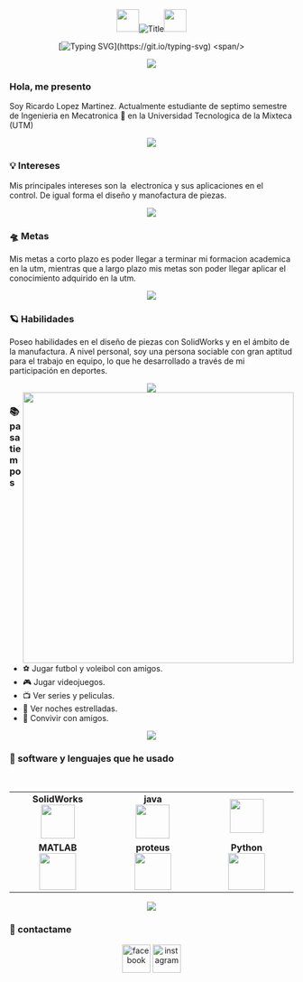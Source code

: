 <div align="center">
  <img height="40" src="https://emoji.gg/assets/emoji/7333-parrotdance.gif"><img src="https://readme-typing-svg.herokuapp.com?font=Architects+Daughter&color=%2338C2FF&size=50&center=true&vCenter=true&height=60&width=600&lines=Hola!+Soy+Ricardo" alt="Title"></img><img height="40" src="https://emoji.gg/assets/emoji/7333-parrotdance.gif">

[![Typing SVG](https://readme-typing-svg.herokuapp.com?font=Fira+Code&pause=1000&color=39D353&center=true&random=false&width=435&lines=Ingeniero+en+proceso...)](https://git.io/typing-svg)
<span/>
</div>

<p  align="center">
<img src="https://user-images.githubusercontent.com/73097560/115834477-dbab4500-a447-11eb-908a-139a6edaec5c.gif">             
<br>

### **Hola, me presento**
Soy Ricardo Lopez Martinez. Actualmente estudiante de septimo semestre de Ingenieria en Mecatronica :robot: en la Universidad Tecnologica de la Mixteca (UTM) 

<p  align="center">
<img src="https://user-images.githubusercontent.com/73097560/115834477-dbab4500-a447-11eb-908a-139a6edaec5c.gif">             
<br>
  
### **💡 Intereses**
Mis principales intereses son la  electronica y sus aplicaciones en el control. De igual forma el diseño y manofactura de piezas.

<p  align="center">
<img src="https://user-images.githubusercontent.com/73097560/115834477-dbab4500-a447-11eb-908a-139a6edaec5c.gif">             
<br>

### **🛸 Metas**
Mis metas a corto plazo es poder llegar a terminar mi formacion academica en la utm, mientras que a largo plazo mis metas son poder llegar aplicar el conocimiento adquirido en la utm.

<p  align="center">
<img src="https://user-images.githubusercontent.com/73097560/115834477-dbab4500-a447-11eb-908a-139a6edaec5c.gif">             
<br>
  
### **🪐 Habilidades**
Poseo habilidades en el diseño de piezas con SolidWorks y en el ámbito de la manufactura. A nivel personal, soy una persona sociable con gran aptitud para el trabajo en equipo, lo que he desarrollado a través de mi participación en deportes.

<p  align="center">
<img src="https://user-images.githubusercontent.com/73097560/115834477-dbab4500-a447-11eb-908a-139a6edaec5c.gif">             
<br>

 <img align="right" src="https://media.giphy.com/media/9gISqB3tncMmY/giphy.gif" width="480" />

### **📚 pasatiempos**

- ⚽ Jugar futbol y voleibol con amigos.
- 🎮 Jugar videojuegos.
- 📺 Ver series y peliculas.
- 🌌 Ver noches estrelladas.
- 👻 Convivir con amigos.

<p  align="center">
<img src="https://user-images.githubusercontent.com/73097560/115834477-dbab4500-a447-11eb-908a-139a6edaec5c.gif">             
<br>


### **📌 software y lenguajes que he usado**
<br>
<table>
<tbody>
 <tr>
<td align="center" width="20%">
<span><b><center>SolidWorks</center></b></span> 
<img height=60px src=https://cdn.iconscout.com/icon/free/png-512/free-trabajo-solido-icon-svg-download-png-282892.png?f=webp&w=512>
</td>

<td align="center" width="20%">
<span><b><center>java</center></b></span> 
<img height=60px src="https://cdn.jsdelivr.net/gh/devicons/devicon@latest/icons/java/java-original-wordmark.svg"> 
</td>

<td align="center" width="20%">
<span><b><center></center></b></span> 
<img height=60px src="https://img.icons8.com/?size=100&id=40670&format=png&color=000000"> 
</td>
</tr>

<tr>
<td align="center" width="20%">
<span><b><center>MATLAB</center></b></span> 
<img height=65px src="https://img.icons8.com/nolan/2x/matlab.png"> 
</td>

<td align="center" width="20%">
<span><b><center>proteus</center></b></span> 
<img height=65px src="https://upload.wikimedia.org/wikipedia/en/thumb/5/5a/Proteus_Design_Suite_Atom_Logo.png/330px-Proteus_Design_Suite_Atom_Logo.png" > 
</td>

<td align="center" width="20%">
<span><b><center>Python</center></b></span> 
<img height=65px src="https://img.icons8.com/color/2x/python.png"> 
</td>
</tr>

</tbody>
</table>

<p  align="center">
<img src="https://user-images.githubusercontent.com/73097560/115834477-dbab4500-a447-11eb-908a-139a6edaec5c.gif">             
<br>
  
### **👾 contactame**

<p align="center">
   <a href="https://www.facebook.com/ricardo.lopezmartinez.5815"><img height=50px src="https://www.svgrepo.com/show/448224/facebook.svg" alt="facebook"/></a>
   <a href="https://www.instagram.com/ricardo.lp._?igsh=MXB0Nmt4aTh1bWpqbg%3D%3D&utm_source=qr"><img height=50px src="https://www.svgrepo.com/show/452229/instagram-1.svg" alt="instagram"/></a>
</p>
